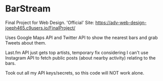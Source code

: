 # BarStream
Final Project for Web Design.
'Official' Site: https://adv-web-design-joeph465.c9users.io/FinalProject/

Uses Google Maps API and Twitter API to show the nearest bars and grab Tweets about them.

Last.fm API just gets top artists, temporary fix considering I can't use Instagram API to fetch public posts (about nearby activity) relating to the bars.

Took out all my API keys/secrets, so this code will NOT work alone.
